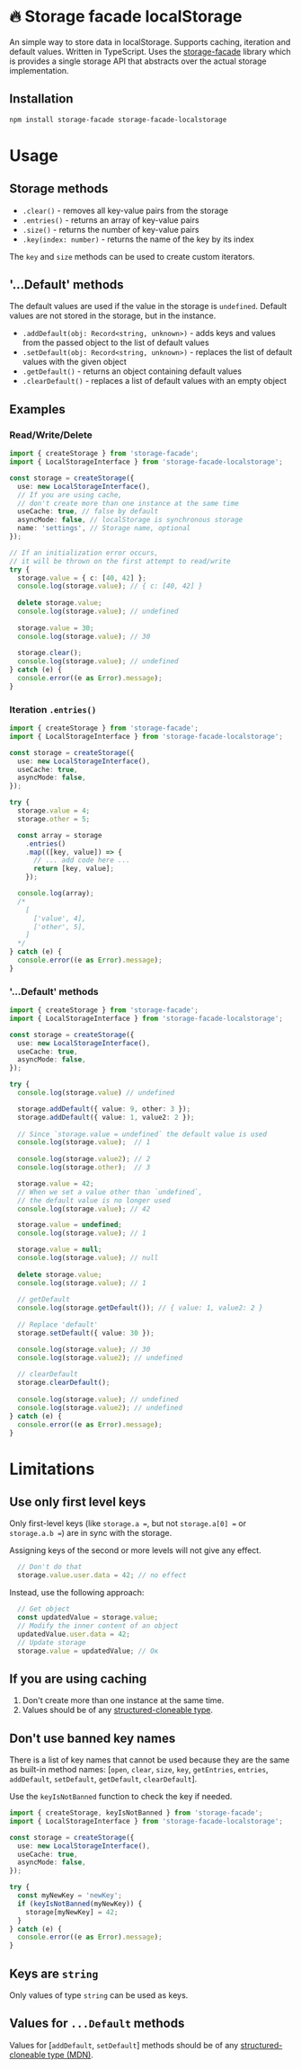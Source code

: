 # 🔥 Storage facade localStorage

An simple way to store data in localStorage.
Supports caching, iteration and default values.
Written in TypeScript.
Uses the [storage-facade](https://www.npmjs.com/package/storage-facade)
library which is provides a single storage API that abstracts over
the actual storage implementation. 

## Installation

```sh
npm install storage-facade storage-facade-localstorage
```

# Usage

## Storage methods

- `.clear()` - removes all key-value pairs from the storage
- `.entries()` - returns an array of key-value pairs
- `.size()` - returns the number of key-value pairs
- `.key(index: number)` - returns the name of the key by its index

The `key` and `size` methods can be used to create custom iterators.

## '...Default' methods

The default values are used if the value in the storage is `undefined`.
Default values are not stored in the storage, but in the instance.

- `.addDefault(obj: Record<string, unknown>)` - adds keys and values
  from the passed object to the list of default values
- `.setDefault(obj: Record<string, unknown>)` - replaces the list
  of default values with the given object
- `.getDefault()` - returns an object containing default values
- `.clearDefault()` - replaces a list of default values with an empty object

## Examples

### Read/Write/Delete
  
```TypeScript
import { createStorage } from 'storage-facade';
import { LocalStorageInterface } from 'storage-facade-localstorage';

const storage = createStorage({
  use: new LocalStorageInterface(),
  // If you are using cache,
  // don't create more than one instance at the same time
  useCache: true, // false by default
  asyncMode: false, // localStorage is synchronous storage 
  name: 'settings', // Storage name, optional
});

// If an initialization error occurs,
// it will be thrown on the first attempt to read/write
try {
  storage.value = { c: [40, 42] };
  console.log(storage.value); // { c: [40, 42] }
  
  delete storage.value;
  console.log(storage.value); // undefined
  
  storage.value = 30;
  console.log(storage.value); // 30
  
  storage.clear();
  console.log(storage.value); // undefined
} catch (e) {
  console.error((e as Error).message);
}
```

### Iteration `.entries()`

```TypeScript
import { createStorage } from 'storage-facade';
import { LocalStorageInterface } from 'storage-facade-localstorage';

const storage = createStorage({
  use: new LocalStorageInterface(),
  useCache: true,
  asyncMode: false,
});

try {
  storage.value = 4;
  storage.other = 5;

  const array = storage
    .entries()
    .map(([key, value]) => {
      // ... add code here ...
      return [key, value];
    });

  console.log(array);
  /*
    [
      ['value', 4],
      ['other', 5],
    ]
  */
} catch (e) {
  console.error((e as Error).message);
}
```

### '...Default' methods

```TypeScript
import { createStorage } from 'storage-facade';
import { LocalStorageInterface } from 'storage-facade-localstorage';

const storage = createStorage({
  use: new LocalStorageInterface(),
  useCache: true,
  asyncMode: false,
});

try {
  console.log(storage.value) // undefined

  storage.addDefault({ value: 9, other: 3 });
  storage.addDefault({ value: 1, value2: 2 });
  
  // Since `storage.value = undefined` the default value is used
  console.log(storage.value);  // 1
  
  console.log(storage.value2); // 2
  console.log(storage.other);  // 3

  storage.value = 42;
  // When we set a value other than `undefined`,
  // the default value is no longer used
  console.log(storage.value); // 42

  storage.value = undefined;
  console.log(storage.value); // 1

  storage.value = null;
  console.log(storage.value); // null
  
  delete storage.value;
  console.log(storage.value); // 1
  
  // getDefault
  console.log(storage.getDefault()); // { value: 1, value2: 2 }
  
  // Replace 'default'
  storage.setDefault({ value: 30 });

  console.log(storage.value); // 30
  console.log(storage.value2); // undefined
  
  // clearDefault
  storage.clearDefault();
  
  console.log(storage.value); // undefined
  console.log(storage.value2); // undefined
} catch (e) {
  console.error((e as Error).message);
}
```

# Limitations

## Use only first level keys

Only first-level keys (like `storage.a =`, but not `storage.a[0] =`
or `storage.a.b =`) are in sync with the storage.

Assigning keys of the second or more levels will not give any effect.

```TypeScript
  // Don't do that
  storage.value.user.data = 42; // no effect
```

Instead, use the following approach:

```TypeScript
  // Get object
  const updatedValue = storage.value;
  // Modify the inner content of an object
  updatedValue.user.data = 42;
  // Update storage
  storage.value = updatedValue; // Ок
```

## If you are using caching

1. Don't create more than one instance at the same time.
2. Values should be of any [structured-cloneable type](https://developer.mozilla.org/en-US/docs/Web/API/Web_Workers_API/Structured_clone_algorithm#supported_types).

## Don't use banned key names

There is a list of key names that cannot be used because they are the same
as built-in method names: [`open`, `clear`, `size`, `key`, `getEntries`,
`entries`, `addDefault`, `setDefault`, `getDefault`, `clearDefault`].

Use the `keyIsNotBanned` function to check the key if needed.

```TypeScript
import { createStorage, keyIsNotBanned } from 'storage-facade';
import { LocalStorageInterface } from 'storage-facade-localstorage';

const storage = createStorage({
  use: new LocalStorageInterface(),
  useCache: true,
  asyncMode: false,
});

try {
  const myNewKey = 'newKey';
  if (keyIsNotBanned(myNewKey)) {
    storage[myNewKey] = 42;
  }
} catch (e) {
  console.error((e as Error).message);
}
```

## Keys are `string`

Only values of type `string` can be used as keys.

## Values for `...Default` methods

Values for [`addDefault`, `setDefault`] methods
should be of any [structured-cloneable type (MDN)](https://developer.mozilla.org/en-US/docs/Web/API/Web_Workers_API/Structured_clone_algorithm#supported_types). 






